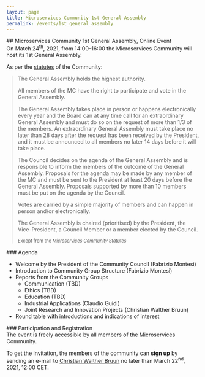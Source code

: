 ```yaml
---
layout: page
title: Microservices Community 1st General Assembly
permalink: /events/1st_general_assembly
---
```


<div class="container">
<div class="row">
<div class="col-xs-12" markdown="1">

<div class="section-title" markdown="1">
## Microservices Community 1st General Assembly, Online Event
</div>
On Match 24<sup>th</sup>, 2021, from 14:00&ndash;16:00 the Microservices
Community will host its 1st General Assembly.

As per the [statutes](/statutes) of the Community:

<blockquote class="blockquote" markdown="1" style="margin-left:1em;">
  The General Assembly holds the highest authority.

  All members of the MC have the right to participate and vote in the General Assembly.

  The General Assembly takes place in person or happens electronically every year and the Board can at any time call for an extraordinary General Assembly and must do so on the request of more than 1/3 of the members. An extraordinary General Assembly must take place no later than 28 days after the request has been received by the President, and it must be announced to all members no later 14 days before it will take place.

  The Council decides on the agenda of the General Assembly and is responsible to inform the members of the outcome of the General Assembly. Proposals for the agenda may be made by any member of the MC and must be sent to the President at least 20 days before the General Assembly. Proposals supported by more than 10 members must be put on the agenda by the Council.

  Votes are carried by a simple majority of members and can happen in person and/or electronically.

  The General Assembly is chaired (prioritised) by the President, the Vice-President, a Council Member or a member elected by the Council.

  <small class="text-muted text-right" style="margin-top:2em;" >Except from the <cite title="Source Title">Microservices Community Statutes</cite></small>
</blockquote>

<div class="section-title" markdown="1">
### Agenda
</div>

- Welcome by the President of the Community Council (Fabrizio Montesi)
- Introduction to Community Group Structure (Fabrizio Montesi)
- Reports from the Community Groups
  - Communication (TBD)
  - Ethics (TBD)
  - Education (TBD)
  - Industrial Applications (Claudio Guidi)
  - Joint Research and Innovation Projects (Christian Walther Bruun)
- Round table with introductions and indications of interest

<div class="section-title" markdown="1">
### Participation and Registration
</div>
The event is freely accessible by all members of the Microservices Community.

To get the invitation, the members of the community can **sign up** by sending an e-mail to [Christian Walther Bruun](mailto:cwb@groenbruun.eu) no later than March 22<sup>nd</sup>, 2021, 12:00 CET.

</div>
</div>
</div>